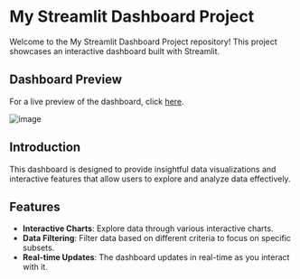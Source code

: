 # My Streamlit Dashboard Project

Welcome to the My Streamlit Dashboard Project repository! This project showcases an interactive dashboard built with Streamlit.

## Dashboard Preview

For a live preview of the dashboard, click [here](https://lsprojects-nb4r5yqy8ucxxr9vju9hmp.streamlit.app/).

![image](https://github.com/tjdals2315/LS_projects/assets/144311844/678dd36c-8bcc-455c-9d9f-d528789d7603)

## Introduction

This dashboard is designed to provide insightful data visualizations and interactive features that allow users to explore and analyze data effectively.

## Features

- **Interactive Charts**: Explore data through various interactive charts.
- **Data Filtering**: Filter data based on different criteria to focus on specific subsets.
- **Real-time Updates**: The dashboard updates in real-time as you interact with it.
